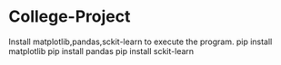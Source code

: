 # College-Project


Install matplotlib,pandas,sckit-learn to execute the program.
pip install matplotlib
pip install pandas
pip install sckit-learn
